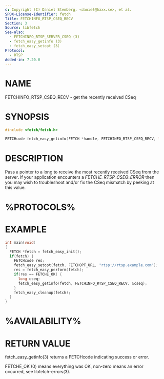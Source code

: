 ```yaml
---
c: Copyright (C) Daniel Stenberg, <daniel@haxx.se>, et al.
SPDX-License-Identifier: fetch
Title: FETCHINFO_RTSP_CSEQ_RECV
Section: 3
Source: libfetch
See-also:
  - FETCHINFO_RTSP_SERVER_CSEQ (3)
  - fetch_easy_getinfo (3)
  - fetch_easy_setopt (3)
Protocol:
  - RTSP
Added-in: 7.20.0
---
```


# NAME

FETCHINFO_RTSP_CSEQ_RECV - get the recently received CSeq

# SYNOPSIS

~~~c
#include <fetch/fetch.h>

FETCHcode fetch_easy_getinfo(FETCH *handle, FETCHINFO_RTSP_CSEQ_RECV, long *cseq);
~~~

# DESCRIPTION

Pass a pointer to a long to receive the most recently received CSeq from the
server. If your application encounters a *FETCHE_RTSP_CSEQ_ERROR* then you
may wish to troubleshoot and/or fix the CSeq mismatch by peeking at this
value.

# %PROTOCOLS%

# EXAMPLE

~~~c
int main(void)
{
  FETCH *fetch = fetch_easy_init();
  if(fetch) {
    FETCHcode res;
    fetch_easy_setopt(fetch, FETCHOPT_URL, "rtsp://rtsp.example.com");
    res = fetch_easy_perform(fetch);
    if(res == FETCHE_OK) {
      long cseq;
      fetch_easy_getinfo(fetch, FETCHINFO_RTSP_CSEQ_RECV, &cseq);
    }
    fetch_easy_cleanup(fetch);
  }
}
~~~

# %AVAILABILITY%

# RETURN VALUE

fetch_easy_getinfo(3) returns a FETCHcode indicating success or error.

FETCHE_OK (0) means everything was OK, non-zero means an error occurred, see
libfetch-errors(3).
